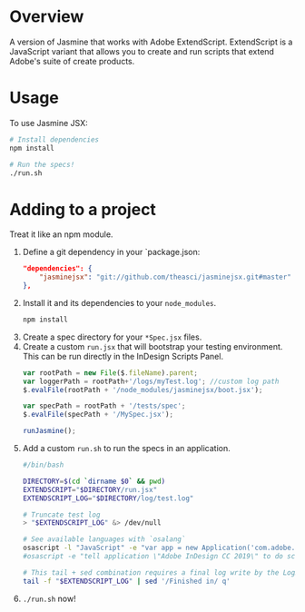# Overview

A version of Jasmine that works with Adobe ExtendScript.  ExtendScript is a JavaScript variant that allows you to create and run scripts that extend Adobe's suite of create products.

# Usage
To use Jasmine JSX:

```sh
# Install dependencies
npm install

# Run the specs!
./run.sh
```

# Adding to a project

Treat it like an npm module.

1. Define a git dependency in your `package.json:
    ```json
    "dependencies": {
        "jasminejsx": "git://github.com/theasci/jasminejsx.git#master"
    },
    ```
1. Install it and its dependencies to your `node_modules`.
    ```sh
    npm install
    ```
1. Create a spec directory for your `*Spec.jsx` files.
1. Create a custom `run.jsx` that will bootstrap your testing environment. This can be run directly in the InDesign Scripts Panel.
    ```js
    var rootPath = new File($.fileName).parent; 
    var loggerPath = rootPath+'/logs/myTest.log'; //custom log path 
    $.evalFile(rootPath + '/node_modules/jasminejsx/boot.jsx');

    var specPath = rootPath + '/tests/spec';
    $.evalFile(specPath + '/MySpec.jsx');

    runJasmine();
    ```
1. Add a custom `run.sh` to run the specs in an application.
    ```sh
    #/bin/bash

    DIRECTORY=$(cd `dirname $0` && pwd)
    EXTENDSCRIPT="$DIRECTORY/run.jsx"
    EXTENDSCRIPT_LOG="$DIRECTORY/log/test.log"

    # Truncate test log
    > "$EXTENDSCRIPT_LOG" &> /dev/null

    # See available languages with `osalang`
    osascript -l "JavaScript" -e "var app = new Application('com.adobe.indesign'); app.doScript('$EXTENDSCRIPT', {language: 'javascript'});" &
    #osascript -e "tell application \"Adobe InDesign CC 2019\" to do script POSIX file \"$EXTENDSCRIPT\" language javascript"

    # This tail + sed combination requires a final log write by the LogReporter.onComplete function so that it can quit properly.
    tail -f "$EXTENDSCRIPT_LOG" | sed '/Finished in/ q'
    ```
1. `./run.sh` now!
